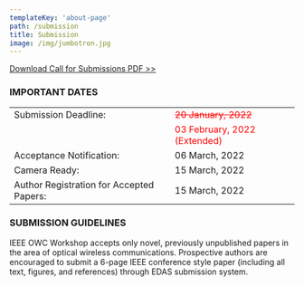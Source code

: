 ```yaml
---
templateKey: 'about-page'
path: /submission
title: Submission
image: /img/jumbotron.jpg
---
```

[Download Call for Submissions PDF >>](../../img/icc2022ws_OWC_CFP_v01.pdf)

### IMPORTANT DATES

| | |
|--|--|
|Submission Deadline: | <span style="color: red; "><s>20 January, 2022</s></span> |
|| <span style="color: red; ">03 February, 2022 (Extended)</span> |
|Acceptance Notification: | 06 March, 2022 |
|Camera Ready: | 15 March, 2022 |   
|Author Registration for Accepted Papers: | 15 March, 2022 |

### SUBMISSION GUIDELINES

IEEE OWC Workshop accepts only novel, previously unpublished papers in the area of optical wireless communications. 
Prospective authors are encouraged to submit a 6-page IEEE conference style paper (including all text, figures, and references) through EDAS submission system.

<!--We will update the submission guidelines once we get information from ICC2022.-->
